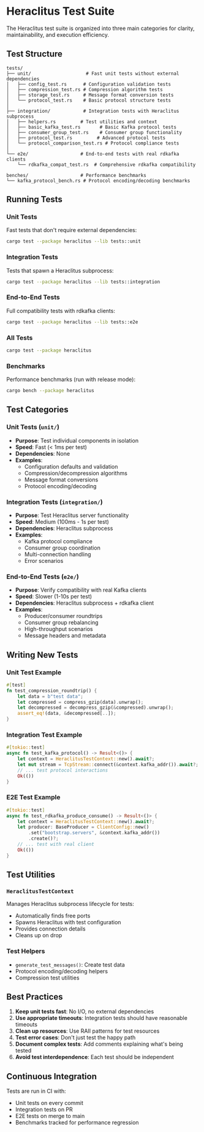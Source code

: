 # Heraclitus Test Suite

The Heraclitus test suite is organized into three main categories for clarity, maintainability, and execution efficiency.

## Test Structure

```
tests/
├── unit/                    # Fast unit tests without external dependencies
│   ├── config_test.rs      # Configuration validation tests
│   ├── compression_test.rs # Compression algorithm tests  
│   ├── storage_test.rs     # Message format conversion tests
│   └── protocol_test.rs    # Basic protocol structure tests
│
├── integration/            # Integration tests with Heraclitus subprocess
│   ├── helpers.rs         # Test utilities and context
│   ├── basic_kafka_test.rs       # Basic Kafka protocol tests
│   ├── consumer_group_test.rs    # Consumer group functionality
│   ├── protocol_test.rs         # Advanced protocol tests
│   └── protocol_comparison_test.rs # Protocol compliance tests
│
└── e2e/                   # End-to-end tests with real rdkafka clients
    └── rdkafka_compat_test.rs  # Comprehensive rdkafka compatibility

benches/                   # Performance benchmarks
└── kafka_protocol_bench.rs # Protocol encoding/decoding benchmarks
```

## Running Tests

### Unit Tests
Fast tests that don't require external dependencies:
```bash
cargo test --package heraclitus --lib tests::unit
```

### Integration Tests
Tests that spawn a Heraclitus subprocess:
```bash
cargo test --package heraclitus --lib tests::integration
```

### End-to-End Tests
Full compatibility tests with rdkafka clients:
```bash
cargo test --package heraclitus --lib tests::e2e
```

### All Tests
```bash
cargo test --package heraclitus
```

### Benchmarks
Performance benchmarks (run with release mode):
```bash
cargo bench --package heraclitus
```

## Test Categories

### Unit Tests (`unit/`)
- **Purpose**: Test individual components in isolation
- **Speed**: Fast (< 1ms per test)
- **Dependencies**: None
- **Examples**: 
  - Configuration defaults and validation
  - Compression/decompression algorithms
  - Message format conversions
  - Protocol encoding/decoding

### Integration Tests (`integration/`)
- **Purpose**: Test Heraclitus server functionality
- **Speed**: Medium (100ms - 1s per test)
- **Dependencies**: Heraclitus subprocess
- **Examples**:
  - Kafka protocol compliance
  - Consumer group coordination
  - Multi-connection handling
  - Error scenarios

### End-to-End Tests (`e2e/`)
- **Purpose**: Verify compatibility with real Kafka clients
- **Speed**: Slower (1-10s per test)
- **Dependencies**: Heraclitus subprocess + rdkafka client
- **Examples**:
  - Producer/consumer roundtrips
  - Consumer group rebalancing
  - High-throughput scenarios
  - Message headers and metadata

## Writing New Tests

### Unit Test Example
```rust
#[test]
fn test_compression_roundtrip() {
    let data = b"test data";
    let compressed = compress_gzip(data).unwrap();
    let decompressed = decompress_gzip(&compressed).unwrap();
    assert_eq!(data, &decompressed[..]);
}
```

### Integration Test Example
```rust
#[tokio::test]
async fn test_kafka_protocol() -> Result<()> {
    let context = HeraclitusTestContext::new().await?;
    let mut stream = TcpStream::connect(&context.kafka_addr()).await?;
    // ... test protocol interactions
    Ok(())
}
```

### E2E Test Example
```rust
#[tokio::test]
async fn test_rdkafka_produce_consume() -> Result<()> {
    let context = HeraclitusTestContext::new().await?;
    let producer: BaseProducer = ClientConfig::new()
        .set("bootstrap.servers", &context.kafka_addr())
        .create()?;
    // ... test with real client
    Ok(())
}
```

## Test Utilities

### `HeraclitusTestContext`
Manages Heraclitus subprocess lifecycle for tests:
- Automatically finds free ports
- Spawns Heraclitus with test configuration
- Provides connection details
- Cleans up on drop

### Test Helpers
- `generate_test_messages()`: Create test data
- Protocol encoding/decoding helpers
- Compression test utilities

## Best Practices

1. **Keep unit tests fast**: No I/O, no external dependencies
2. **Use appropriate timeouts**: Integration tests should have reasonable timeouts
3. **Clean up resources**: Use RAII patterns for test resources
4. **Test error cases**: Don't just test the happy path
5. **Document complex tests**: Add comments explaining what's being tested
6. **Avoid test interdependence**: Each test should be independent

## Continuous Integration

Tests are run in CI with:
- Unit tests on every commit
- Integration tests on PR
- E2E tests on merge to main
- Benchmarks tracked for performance regression